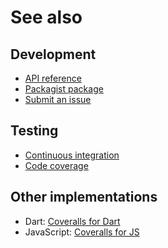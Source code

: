 # See also

## Development
- [API reference](https://api.belin.io/coveralls.php)
- [Packagist package](https://packagist.org/packages/cedx/coveralls)
- [Submit an issue](https://git.belin.io/cedx/coveralls.php/issues)

## Testing
- [Continuous integration](https://github.com/cedx/coveralls.php/actions)
- [Code coverage](https://coveralls.io/github/cedx/coveralls.php/)

## Other implementations
- Dart: [Coveralls for Dart](https://docs.belin.io/coveralls.dart)
- JavaScript: [Coveralls for JS](https://docs.belin.io/coveralls.js)
